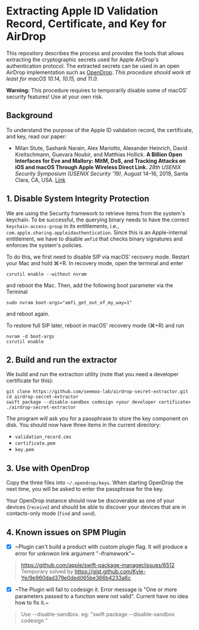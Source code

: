 # Extracting Apple ID Validation Record, Certificate, and Key for AirDrop

This repository describes the process and provides the tools that allows extracting the cryptographic secrets used for Apple AirDrop's authentication protocol. The extracted secrets can be used in an open AirDrop implementation such as [OpenDrop](https://github.com/seemoo-lab/opendrop.git).
*This procedure should work at least for macOS 10.14, 10.15, and 11.0.*

**Warning:** This procedure requires to temporarily disable some of macOS' security features! Use at your own risk.

## Background

To understand the purpose of the Apple ID validation record, the certificate, and key, read our paper:

* Milan Stute, Sashank Narain, Alex Mariotto, Alexander Heinrich, David Kreitschmann, Guevara Noubir, and Matthias Hollick. **A Billion Open Interfaces for Eve and Mallory: MitM, DoS, and Tracking Attacks on iOS and macOS Through Apple Wireless Direct Link.** *28th USENIX Security Symposium (USENIX Security ’19)*, August 14–16, 2019, Santa Clara, CA, USA. [Link](https://www.usenix.org/conference/usenixsecurity19/presentation/stute)


## 1. Disable System Integrity Protection

We are using the Security framework to retrieve items from the system's keychain. To be successful, the querying binary needs to have the correct `keychain-access-group` in its entitlements, i.e., `com.apple.sharing.appleidauthentication`. Since this is an Apple-internal entitlement, we have to disable `amfid` that checks binary signatures and enforces the system's policies.

To do this, we first need to disable SIP via macOS' recovery mode. Restart your Mac and hold ⌘+R. In recovery mode, open the terminal and enter
```
csrutil enable --without nvram
```
and reboot the Mac. Then, add the following boot parameter via the Terminal
```
sudo nvram boot-args="amfi_get_out_of_my_way=1"
```
and reboot again.

To restore full SIP later, reboot in macOS' recovery mode (⌘+R) and run
```
nvram -d boot-args
csrutil enable
```

## 2. Build and run the extractor

We build and run the extraction utility (note that you need a developer certificate for this):
```
git clone https://github.com/seemoo-lab/airdrop-secret-extractor.git
cd airdrop-secret-extractor
swift package --disable-sandbox codesign <your developer certificate>
./airdrop-secret-extractor
```
The program will ask you for a passphrase to store the key component on disk. You should now have three items in the current directory:

* `validation_record.cms`
* `certificate.pem`
* `key.pem`


## 3. Use with OpenDrop

Copy the three files into `~/.opendrop/keys`. When starting OpenDrop the next time, you will be asked to enter the passphrase for the key.

Your OpenDrop instance should now be discoverable as one of your devices (`receive`) and should be able to discover your devices that are in contacts-only mode (`find` and `send`).

## 4. Known issues on SPM Plugin

- [x] ~Plugin can't build a product with custom plugin flag. It will produce a error for unknwon link argument "-iframework"~
> https://github.com/apple/swift-package-manager/issues/6512
> Temporary solved by https://gist.github.com/Kyle-Ye/9e960dad379e0ded065be366b4233a6c

- [x] ~The Plugin will fail to codesign it. Error message is "One or more parameters passed to a function were not valid". Current have no idea how to fix it.~
> Use --disable-sandbox. eg: "swift package --disable-sandbox codesign <your developer certificate>"

